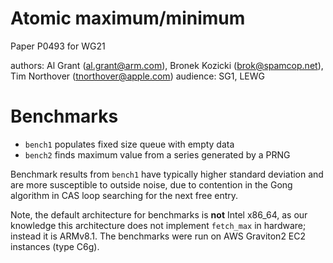 # Atomic maximum/minimum

Paper P0493 for WG21

authors: Al Grant (al.grant@arm.com), Bronek Kozicki (brok@spamcop.net), Tim Northover (tnorthover@apple.com)
audience: SG1, LEWG

# Benchmarks

* `bench1` populates fixed size queue with empty data
* `bench2` finds maximum value from a series generated by a PRNG

Benchmark results from `bench1` have typically higher standard deviation and are more susceptible to outside noise, due to contention in the Gong algorithm in CAS loop searching for the next free entry.

Note, the default architecture for benchmarks is **not** Intel x86_64, as our knowledge this architecture does not implement `fetch_max` in hardware; instead it is ARMv8.1. The benchmarks were run on AWS Graviton2 EC2 instances (type C6g).
